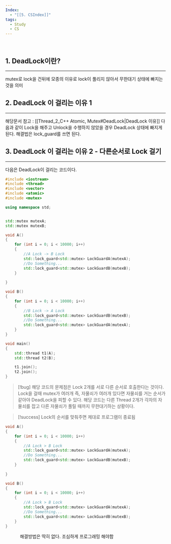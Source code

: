 ```yaml
---
Index:
  - "[[5. CSIndex]]"
tags:
  - Study
  - CS
---
```

   
## 1. DeadLock이란?
---
mutex로 lock을 건뒤에 모종의 이유로 lock이 풀리지 않아서 무한대기 상태에 빠지는 것을 의미
   
   
## 2. DeadLock 이 걸리는 이유 1
---
해당문서 참고 : [[Thread_2_C++ Atomic, Mutex#DeadLock|DeadLock 이유]]
다음과 같이 Lock을 해주고 Unlock을 수행하지 않았을 경우 DeadLock 상태에 빠지게 된다.
해결법은 lock_guard를 쓰면 된다.
   
   
## 3. DeadLock 이 걸리는 이유 2 - 다른순서로 Lock 걸기
---
다음은 DeadLock이 걸리는 코드이다.
```cpp
#include <iostream>
#include <thread>
#include <vector>
#include <atomic>
#include <mutex>

using namespace std;


std::mutex mutexA;
std::mutex mutexB;

void A()
{
	for (int i = 0; i < 10000; i++)
	{
		//A Lock -> B Lock
		std::lock_guard<std::mutex> LockGuardA(mutexA);
		//Do Something...
		std::lock_guard<std::mutex> LockGuardB(mutexB);
	}
	
}

void B()
{
	for (int i = 0; i < 10000; i++)
	{
		//B Lock -> A Lock
		std::lock_guard<std::mutex> LockGuardB(mutexB);
		//Do Something...
		std::lock_guard<std::mutex> LockGuardA(mutexA);
	}
}

void main()
{
	std::thread t1(A);
	std::thread t2(B);

	t1.join();
	t2.join();
}
```
> [!bug] 해당 코드의 문제점은 Lock 2개를 서로 다른 순서로 호출한다는 것이다.
> Lock을 걸때 mutex가 여러개 즉, 자물쇠가 여러개 있다면 자물쇠를 거는 순서가 같아야 DeadLock을 피할 수 있다.
> 해당 코드는 다른 Thread 2개가 각자의 자물쇠를 잡고 다른 자물쇠가 풀릴 때까지 무한대기하는 상황이다.

> [!success] Lock의 순서를 맞춰주면 제대로 프로그램이 종료됨
```cpp
void A()
{
	for (int i = 0; i < 10000; i++)
	{
		//A Lock > B Lock
		std::lock_guard<std::mutex> LockGuardA(mutexA);
		//Do Something...
		std::lock_guard<std::mutex> LockGuardB(mutexB);
	}
	
}

void B()
{
	for (int i = 0; i < 10000; i++)
	{
		//A Lock > B Lock
		std::lock_guard<std::mutex> LockGuardA(mutexA);
		//Do Something...
		std::lock_guard<std::mutex> LockGuardB(mutexB);
	}
}
```
   
해결방법은 딱히 없다. 조심하게 프로그래밍 해야함

